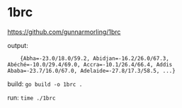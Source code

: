 # 1brc
https://github.com/gunnarmorling/1brc

output:
```
    {Abha=-23.0/18.0/59.2, Abidjan=-16.2/26.0/67.3, Abéché=-10.0/29.4/69.0, Accra=-10.1/26.4/66.4, Addis Ababa=-23.7/16.0/67.0, Adelaide=-27.8/17.3/58.5, ...}
```

build:
`go build -o 1brc .`

run:
`time ./1brc`
